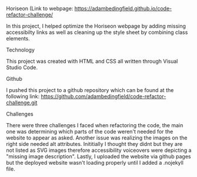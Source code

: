 Horiseon (Link to webpage: https://adambedingfield.github.io/code-refactor-challenge/

In this project, I helped optimize the Horiseon webpage by adding missing accessibilty links as well as cleaning up the style sheet by combining class elements.

Technology

This project was created with HTML and CSS all written through Visual Studio Code.

Github

I pushed this project to a github repository which can be found at the following link: https://github.com/adambedingfield/code-refactor-challenge.git

Challenges

There were three challenges I faced when refactoring the code, the main one was determining which parts of the code weren't needed for the website to appear as asked. Another issue was realizing the images on the right side needed alt attributes. Inititially I thought they didnt but they are not listed as SVG images therefore accessibility voiceovers were depicting a "missing image description". Lastly, I uploaded the website via github pages but the deployed website wasn't loading properly until I added a .nojekyll file.